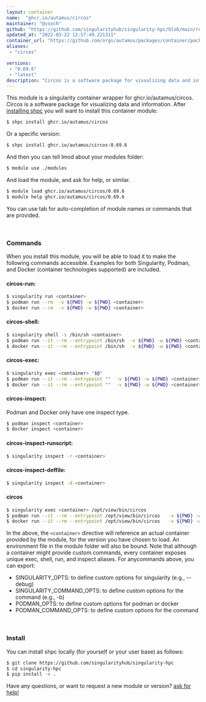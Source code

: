 ```yaml
---
layout: container
name:  "ghcr.io/autamus/circos"
maintainer: "@vsoch"
github: "https://github.com/singularityhub/singularity-hpc/blob/main/registry/ghcr.io/autamus/circos/container.yaml"
updated_at: "2022-03-22 12:57:49.221311"
container_url: "https://github.com/orgs/autamus/packages/container/package/circos"
aliases:
 - "circos"

versions:
 - "0.69.6"
 - "latest"
description: "Circos is a software package for visualizing data and information."
---
```


This module is a singularity container wrapper for ghcr.io/autamus/circos.
Circos is a software package for visualizing data and information.
After [installing shpc](#install) you will want to install this container module:


```bash
$ shpc install ghcr.io/autamus/circos
```

Or a specific version:

```bash
$ shpc install ghcr.io/autamus/circos:0.69.6
```

And then you can tell lmod about your modules folder:

```bash
$ module use ./modules
```

And load the module, and ask for help, or similar.

```bash
$ module load ghcr.io/autamus/circos/0.69.6
$ module help ghcr.io/autamus/circos/0.69.6
```

You can use tab for auto-completion of module names or commands that are provided.

<br>

### Commands

When you install this module, you will be able to load it to make the following commands accessible.
Examples for both Singularity, Podman, and Docker (container technologies supported) are included.

#### circos-run:

```bash
$ singularity run <container>
$ podman run --rm  -v ${PWD} -w ${PWD} <container>
$ docker run --rm  -v ${PWD} -w ${PWD} <container>
```

#### circos-shell:

```bash
$ singularity shell -s /bin/sh <container>
$ podman run --it --rm --entrypoint /bin/sh  -v ${PWD} -w ${PWD} <container>
$ docker run --it --rm --entrypoint /bin/sh  -v ${PWD} -w ${PWD} <container>
```

#### circos-exec:

```bash
$ singularity exec <container> "$@"
$ podman run --it --rm --entrypoint ""  -v ${PWD} -w ${PWD} <container> "$@"
$ docker run --it --rm --entrypoint ""  -v ${PWD} -w ${PWD} <container> "$@"
```

#### circos-inspect:

Podman and Docker only have one inspect type.

```bash
$ podman inspect <container>
$ docker inspect <container>
```

#### circos-inspect-runscript:

```bash
$ singularity inspect -r <container>
```

#### circos-inspect-deffile:

```bash
$ singularity inspect -d <container>
```


#### circos
       
```bash
$ singularity exec <container> /opt/view/bin/circos
$ podman run --it --rm --entrypoint /opt/view/bin/circos   -v ${PWD} -w ${PWD} <container> -c " $@"
$ docker run --it --rm --entrypoint /opt/view/bin/circos   -v ${PWD} -w ${PWD} <container> -c " $@"
```



In the above, the `<container>` directive will reference an actual container provided
by the module, for the version you have chosen to load. An environment file in the
module folder will also be bound. Note that although a container
might provide custom commands, every container exposes unique exec, shell, run, and
inspect aliases. For anycommands above, you can export:

 - SINGULARITY_OPTS: to define custom options for singularity (e.g., --debug)
 - SINGULARITY_COMMAND_OPTS: to define custom options for the command (e.g., -b)
 - PODMAN_OPTS: to define custom options for podman or docker
 - PODMAN_COMMAND_OPTS: to define custom options for the command

<br>
  
### Install

You can install shpc locally (for yourself or your user base) as follows:

```bash
$ git clone https://github.com/singularityhub/singularity-hpc
$ cd singularity-hpc
$ pip install -e .
```

Have any questions, or want to request a new module or version? [ask for help!](https://github.com/singularityhub/singularity-hpc/issues)